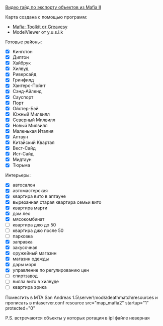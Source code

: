 [Видео гайд по экспорту объектов из Mafia II](https://www.youtube.com/watch?v=vW_eV2FHt4A)

Карта создана с помощью программ:
- [Mafia: Toolkit от Greavesy](https://github.com/Greavesy1899/MafiaToolkit)
- ModelViewer от y.u.s.i.k

Готовые районы:
- [x] Кингстон
- [x] Диптон
- [x] Хайбрук
- [x] Хилвуд
- [x] Риверсайд
- [x] Гринфилд
- [x] Хантерс-Пойнт
- [x] Сэнд-Айленд
- [x] Сауспорт
- [x] Порт
- [x] Ойстер-Бэй
- [x] Южный Милвилл
- [x] Северный Милвилл
- [x] Новый Милвилл
- [X] Маленькая Италия
- [X] Аптаун
- [X] Китайский Квартал
- [X] Вест-Сайд
- [X] Ист-Сайд
- [X] Мидтаун
- [X] Тюрьма

Интерьеры:
- [X] автосалон
- [X] автомастерская
- [X] квартира вито в аптауне
- [X] вырезанная старая квартира семьи вито
- [X] квартира марти
- [X] дом лео
- [X] мясокомбинат
- [ ] квартира джо до 50
- [ ] квартира джо после 50
- [ ] парковка
- [X] заправка
- [X] закусочная
- [X] оружейный магазин
- [X] магазин одежды
- [X] дары моря
- [X] управление по регулированию цен
- [ ] спиртзавод
- [ ] вилла вито в хилвуде
- [ ] квартира эрика

Поместить в MTA San Andreas 1.5\server\mods\deathmatch\resources и прописать в mtaserver.conf resource src="map_mafia2" startup="1" protected="0"

P.S. встречаются объекты у которых ротация в ipl файле неверная
